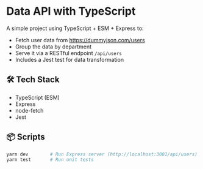 # Data API with TypeScript

A simple project using TypeScript + ESM + Express to:
- Fetch user data from https://dummyjson.com/users
- Group the data by department
- Serve it via a RESTful endpoint `/api/users`
- Includes a Jest test for data transformation

## 🛠️ Tech Stack

- TypeScript (ESM)
- Express
- node-fetch
- Jest

## 📦 Scripts

```bash
yarn dev        # Run Express server (http://localhost:3001/api/users)
yarn test       # Run unit tests
